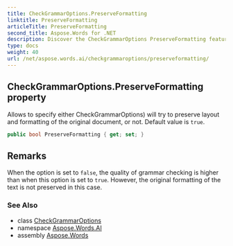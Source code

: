 ```yaml
---
title: CheckGrammarOptions.PreserveFormatting
linktitle: PreserveFormatting
articleTitle: PreserveFormatting
second_title: Aspose.Words for .NET
description: Discover the CheckGrammarOptions PreserveFormatting feature that maintains your document's layout. Ensure accurate grammar checks without losing formatting!
type: docs
weight: 40
url: /net/aspose.words.ai/checkgrammaroptions/preserveformatting/
---
```

## CheckGrammarOptions.PreserveFormatting property

Allows to specify either CheckGrammarOptions) will try to preserve layout and formatting of the original document, or not. Default value is `true`.

```csharp
public bool PreserveFormatting { get; set; }
```

## Remarks

When the option is set to `false`, the quality of grammar checking is higher than when this option is set to `true`. However, the original formatting of the text is not preserved in this case.

### See Also

* class [CheckGrammarOptions](../)
* namespace [Aspose.Words.AI](../../../aspose.words.ai/)
* assembly [Aspose.Words](../../../)
